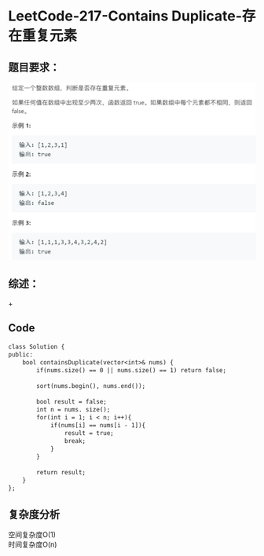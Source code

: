 # LeetCode-217-Contains Duplicate-存在重复元素

## 题目要求：
![avatar](https://github.com/JakeChanFangZiyuan20/MyLeetCode/blob/master/img/217.png)

## 综述：  
\+ 

## Code
```
class Solution {
public:
    bool containsDuplicate(vector<int>& nums) {
        if(nums.size() == 0 || nums.size() == 1) return false;

        sort(nums.begin(), nums.end());

        bool result = false;
        int n = nums. size();
        for(int i = 1; i < n; i++){
            if(nums[i] == nums[i - 1]){
                result = true;
                break;
            }
        }

        return result;
    }
};
```


## 复杂度分析
空间复杂度O(1)  
时间复杂度O(n)

